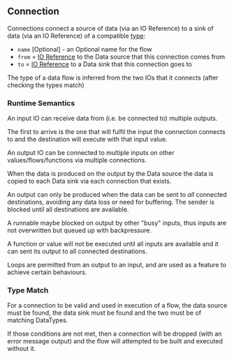 ## Connection
Connections connect a source of data (via an IO Reference) to a sink of data (via an IO Reference) 
of a compatible [type](types.md):
* `name` [Optional] - an Optional name for the flow
* `from` = [IO Reference](io_references.md) to the Data source that this connection comes from
* `to` = [IO Reference](io_references.md) to a Data sink that this connection goes to

The type of a data flow is inferred from the two IOs that it connects (after checking the types match)

### Runtime Semantics
An input IO can receive data from (i.e. be connected to) multiple outputs. 

The first to arrive is the one that will fulfil the input the connection connects to and the
destination will execute with that input value.

An output IO can be connected to multiple inputs on other values/flows/functions via multiple 
connections.

When the data is produced on the output by the Data source the data is copied to each 
Data sink via each connection that exists.

An output can only be produced when the data can be sent to *all* connected destinations, 
avoiding any data loss or need for buffering. The sender is blocked until all destinations are
available.

A runnable maybe blocked on output by other "busy" inputs, thus inputs are not overwritten 
but queued up with backpressure.

A function or value will not be executed until all inputs are available and it can sent its 
output to all connected destinations.

Loops are permitted from an output to an input, and are used as a feature to achieve certain behaviours.

### Type Match
For a connection to be valid and used in execution of a flow, the data source must be found,
the data sink must be found and the two must be of matching DataTypes.

If those conditions are not met, then a connection will be dropped (with an error message output)
and the flow will attempted to be built and executed without it.
